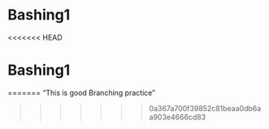 # Bashing1
<<<<<<< HEAD
# Bashing1
=======
“This is good Branching practice”
>>>>>>> 0a367a700f39852c81beaa0db6aa903e4666cd83
